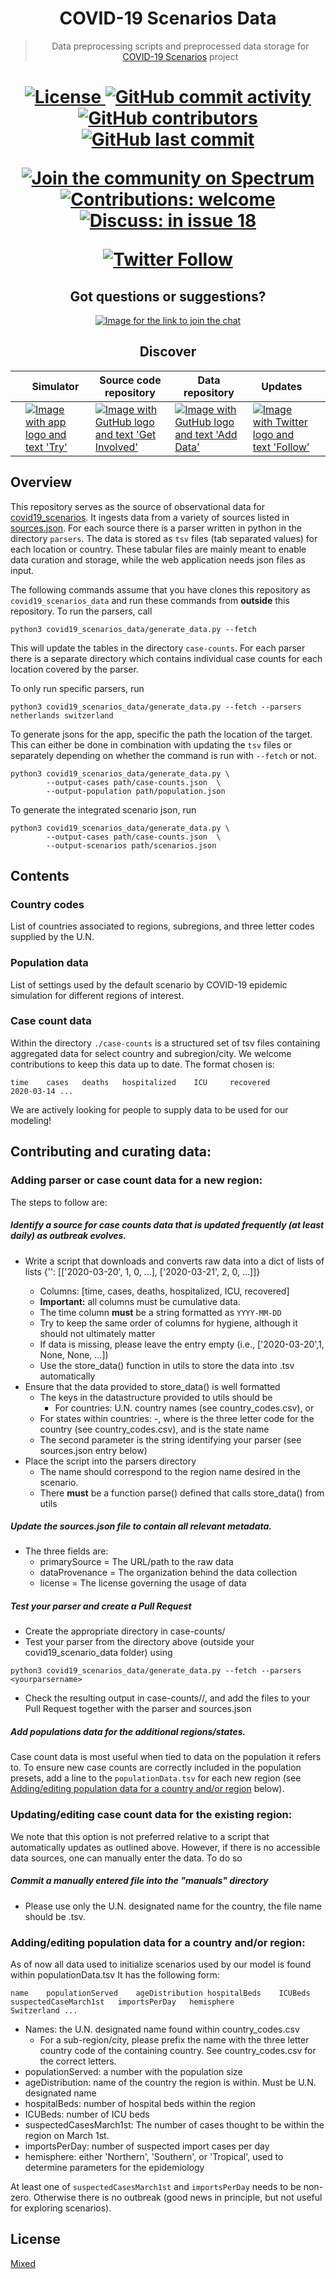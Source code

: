 <h1 align="center">
  COVID-19 Scenarios Data
</h1>

<blockquote>
  <p align="center">
    Data preprocessing scripts and preprocessed data storage for
    <a href="https://github.com/neherlab/covid19_scenarios">COVID-19 Scenarios</a> project
  </p>
</blockquote>

<h1 align="center" />

<p align="center">
  <a href="https://github.com/neherlab/covid19_scenarios_data/blob/master/LICENSE">
    <img src="https://img.shields.io/badge/license-mixed-yellow.svg" alt="License" />
  </a>

  <a href="https://github.com/neherlab/covid19_scenarios_data/commits">
    <img
      src="https://img.shields.io/github/commit-activity/m/neherlab/covid19_scenarios_data"
      alt="GitHub commit activity"
    />
  </a>

  <a href="https://github.com/neherlab/covid19_scenarios_data/graphs/contributors">
    <img
      src="https://img.shields.io/github/contributors/neherlab/covid19_scenarios_data?logo=github&label=data%20contributors"
      alt="GitHub contributors"
    />
  </a>

  <a href="https://github.com/neherlab/covid19_scenarios_data/commits">
    <img
      src="https://img.shields.io/github/last-commit/neherlab/covid19_scenarios_data?logo=github"
      alt="GitHub last commit"
    />
  </a>
</p>

<p align="center">
  <a href="https://spectrum.chat/covid19-scenarios/general/questions-discussions~8d49f461-a890-4beb-84f7-2d6ed0ae503a">
    <img alt="Join the community on Spectrum" src="https://withspectrum.github.io/badge/badge.svg" />
  </a>
  <a href="https://github.com/neherlab/covid19_scenarios_data/issues">
    <img src="https://img.shields.io/badge/contributions-are%20welcome-%234295f5.svg" alt="Contributions: welcome" />
  </a>
  <a href="https://github.com/neherlab/covid19_scenarios/issues/18">
    <img
      src="https://img.shields.io/badge/questions%20and%20discussions-in%20issue%20%2318-%235bd9b1.svg"
      alt="Discuss: in issue 18"
    />
  </a>
</p>

<p align="center">
  <a href="https://twitter.com/richardneher">
    <img src="https://img.shields.io/twitter/follow/richardneher?style=social" alt="Twitter Follow" />
  </a>
</p>

<h2 align="center">
Got questions or suggestions?
</h2>

<p align="center">
  <a
    alt="Link to join the chat"
    href="https://spectrum.chat/covid19-scenarios/general/questions-discussions~8d49f461-a890-4beb-84f7-2d6ed0ae503a"
  >
    <img
      alt="Image for the link to join the chat"
      src="https://user-images.githubusercontent.com/9403403/77235704-691ec480-6bb8-11ea-985d-82ec87cfdcdf.png"
    />
  </a>
</p>

<h2 align="center">
Discover
</h2>

<p align="center" width="99%">
<table width="100%">

<thead>
<tr>
<th>    </th>
<th>Simulator</th>
<th>Source code repository</th>
<th>Data repository</th>
<th>Updates</th>
<th>    </th>
</tr>
</thead>

<tbody>

<tr>

<td></td>

<td>
<a alt="Link to the app" href="https://neherlab.org/covid19/">
<img
  alt="Image with app logo and text 'Try'"
  src="https://user-images.githubusercontent.com/9403403/77235707-6ae88800-6bb8-11ea-90ff-22db107b6045.png"
/>
</a>
</td>

<td>
<a alt="Link to the main repo" href="https://github.com/neherlab/covid19_scenarios">
<img
  alt="Image with GutHub logo and text 'Get Involved'"
  src="https://user-images.githubusercontent.com/9403403/77235706-6a4ff180-6bb8-11ea-8390-99b100d8035c.png"
/>
</a>
</td>

<td>
<a alt="Link to the data repo" href="https://github.com/neherlab/covid19_scenarios_data">
<img
  alt="Image with GutHub logo and text 'Add Data'"
  src="https://user-images.githubusercontent.com/9403403/77235705-69b75b00-6bb8-11ea-8b21-f4aaf0ec60e7.png"
/>
</a>
</td>

<td>
<a alt="Link to Twitter" href="https://twitter.com/richardneher">
<img
  alt="Image with Twitter logo and text 'Follow'"
  src="https://user-images.githubusercontent.com/9403403/77235708-6b811e80-6bb8-11ea-80db-ecbc2185fb8b.png"
/>
</a>
</td>

<td></td>

</tr>

</tbody>

</table>
</p>

## Overview

This repository serves as the source of observational data for [covid19_scenarios](https://neherlab.org/covid19/).
It ingests data from a variety of sources listed in [sources.json](sources.json).
For each source there is a parser written in python in the directory `parsers`.
The data is stored as `tsv` files (tab separated values) for each location or country.
These tabular files are mainly meant to enable data curation and storage, while the web application needs json files as input.

The following commands assume that you have clones this repository as `covid19_scenarios_data` and run these commands from **outside** this repository.
To run the parsers, call

```shell
python3 covid19_scenarios_data/generate_data.py --fetch
```

This will update the tables in the directory `case-counts`.
For each parser there is a separate directory which contains individual case counts for each location covered by the parser.

To only run specific parsers, run

```shell
python3 covid19_scenarios_data/generate_data.py --fetch --parsers netherlands switzerland
```

To generate jsons for the app, specific the path the location of the target. This can either be done in combination with updating the `tsv` files or separately depending on whether the command is run with `--fetch` or not.

```shell
python3 covid19_scenarios_data/generate_data.py \
        --output-cases path/case-counts.json  \
        --output-population path/population.json
```

To generate the integrated scenario json, run

```shell
python3 covid19_scenarios_data/generate_data.py \
        --output-cases path/case-counts.json  \
        --output-scenarios path/scenarios.json
```


## Contents

### Country codes

List of countries associated to regions, subregions, and three letter codes supplied by the U.N.

### Population data

List of settings used by the default scenario by COVID-19 epidemic simulation for different regions of interest.

### Case count data

Within the directory `./case-counts` is a structured set of tsv files containing aggregated data for select country and subregion/city.
We welcome contributions to keep this data up to date.
The format chosen is:

```
time    cases   deaths   hospitalized    ICU     recovered
2020-03-14 ...
```

We are actively looking for people to supply data to be used for our modeling!

## Contributing and curating data:

### Adding parser or case count data for a new region:

The steps to follow are:

##### Identify a source for case counts data that is updated frequently (at least daily) as outbreak evolves.

-   Write a script that downloads and converts raw data into a dict of lists of lists {'<country>': [['2020-03-20', 1, 0, ...], ['2020-03-21', 2, 0, ...]]}
    -   Columns: [time, cases, deaths, hospitalized, ICU, recovered]
    -   **Important:** all columns must be cumulative data.
    -   The time column **must** be a string formatted as `YYYY-MM-DD`
    -   Try to keep the same order of columns for hygiene, although it should not ultimately matter
    -   If data is missing, please leave the entry empty (i.e., ['2020-03-20',1, None, None, ...])
    -   Use the store_data() function in utils to store the data into .tsv automatically
-   Ensure that the data provided to store_data() is well formatted
    -   The keys in the datastructure provided to utils should be
        -   For countries: U.N. country names (see country_codes.csv), or
	-   For states within countries: <TLC>-<state>, where <TLC> is the three letter code for the country (see country_codes.csv), and <state> is the state name
    -   The second parameter is the string identifying your parser (see sources.json entry below)
-   Place the script into the parsers directory
    -   The name should correspond to the region name desired in the scenario.
    -   There **must** be a function parse() defined that calls store_data() from utils

##### Update the _sources.json_ file to contain all relevant metadata.

-   The three fields are:
    -   primarySource = The URL/path to the raw data
    -   dataProvenance = The organization behind the data collection
    -   license = The license governing the usage of data

##### Test your parser and create a Pull Request

-   Create the appropriate directory in case-counts/
-   Test your parser from the directory above (outside your covid19_scenario_data folder) using

```shell
python3 covid19_scenarios_data/generate_data.py --fetch --parsers <yourparsername>
```

-   Check the resulting output in case-counts/<yourparsername>/, and add the files to your Pull Request together with the parser and sources.json

##### Add populations data for the additional regions/states.

Case count data is most useful when tied to data on the population it refers to. To ensure new case counts are correctly included in the population presets, add a line to the `populationData.tsv` for each new region (see [Adding/editing population data for a country and/or region](#adding/editing-population-data-for-a-country-and/or-region) below).

### Updating/editing case count data for the existing region:

We note that this option is not preferred relative to a script that automatically updates as outlined above.
However, if there is no accessible data sources, one can manually enter the data. To do so

##### Commit a manually entered file into the "manuals" directory

-   Please use only the U.N. designated name for the country, the file name should be <country>.tsv.

### Adding/editing population data for a country and/or region:

As of now all data used to initialize scenarios used by our model is found within populationData.tsv
It has the following form:

    name    populationServed    ageDistribution hospitalBeds    ICUBeds suspectedCaseMarch1st   importsPerDay   hemisphere
    Switzerland ...

-   Names: the U.N. designated name found within country_codes.csv
    -   For a sub-region/city, please prefix the name with the three letter country code of the containing country. See country_codes.csv for the correct letters.
-   populationServed: a number with the population size
-   ageDistribution: name of the country the region is within. Must be U.N. designated name
-   hospitalBeds: number of hospital beds within the region
-   ICUBeds: number of ICU beds
-   suspectedCasesMarch1st: The number of cases thought to be within the region on March 1st.
-   importsPerDay: number of suspected import cases per day
-   hemisphere: either 'Northern', 'Southern', or 'Tropical', used to determine parameters for the epidemiology

At least one of `suspectedCasesMarch1st` and `importsPerDay` needs to be non-zero. Otherwise there is no outbreak (good news in principle, but not useful for exploring scenarios).

## License

[Mixed](LICENSE)
